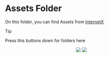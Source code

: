 # Assets Folder

On this folder, you can find Assets from [InternetX](https://github.com/InternetX-browser/InternetX.com)

> [!TIP]
> Press this buttons down for folders here

<p align="center">
<a href="./readme/main/"><img src="https://d3s1jrfpp0f48y.cloudfront.net/k3p16y%2Fpreview%2F72138013%2Fmain_large.png?response-content-disposition=inline%3Bfilename%3D%22main_large.png%22%3B&response-content-type=image%2Fpng&Expires=1761502351&Signature=FZBTge3Ut8cZdYccoXVkMoTHnVdQHAriXT8eVyEhwMX6s71yT1vxuEN13FwKBdrfDNMet3O273pqtFsyL5AMZ-7VwM-BHYrj1L8Hpb6TfhH9bRJSROfNG-hdihM5G2qlzYZTRxVMyDbwP~FwQ5aRvOuk97ySiAGETtlyq4-e4ZiKZrRlGYuqFPduEx1IWRmFkE6krW9q10kRnyoUClSulzR59WW3JjXdrbsWUJ5YLmVWXbSzw1--Du6UmJKpVrOO9Aa6JrYVZ0Imw0fnL44OhlU3BUrCdO3Mw0mSFBg~bUO8bcEuv0pXh2eJo~4GCZUt3eusaE6Ul8d4XE~WldyA9A__&Key-Pair-Id=APKAJT5WQLLEOADKLHBQ"/></a>
<a href="./readme/asset&apos;s_readme/"><img src="https://d3s1jrfpp0f48y.cloudfront.net/k3p16y%2Fpreview%2F72138013%2Fmain_large.png?response-content-disposition=inline%3Bfilename%3D%22main_large.png%22%3B&response-content-type=image%2Fpng&Expires=1761502351&Signature=FZBTge3Ut8cZdYccoXVkMoTHnVdQHAriXT8eVyEhwMX6s71yT1vxuEN13FwKBdrfDNMet3O273pqtFsyL5AMZ-7VwM-BHYrj1L8Hpb6TfhH9bRJSROfNG-hdihM5G2qlzYZTRxVMyDbwP~FwQ5aRvOuk97ySiAGETtlyq4-e4ZiKZrRlGYuqFPduEx1IWRmFkE6krW9q10kRnyoUClSulzR59WW3JjXdrbsWUJ5YLmVWXbSzw1--Du6UmJKpVrOO9Aa6JrYVZ0Imw0fnL44OhlU3BUrCdO3Mw0mSFBg~bUO8bcEuv0pXh2eJo~4GCZUt3eusaE6Ul8d4XE~WldyA9A__&Key-Pair-Id=APKAJT5WQLLEOADKLHBQ"/></a>
</p>